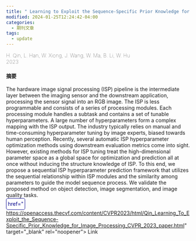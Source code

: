 ```yaml
---
title: " Learning to Exploit the Sequence-Specific Prior Knowledge for Image Processing Pipelines Optimization, IEEE Conference on Computer Vision and Pattern Recognition (CVPR)"
modified: 2024-01-25T12:24:42-04:00
categories:
  - 期刊文章
tags:
  - update
---
```

<div style="font-weight: lighter;size:22px">H. Qin, L. Han, W. Xiong, J. Wang, W. Ma, B. Li, W. Hu</div>
<div style="font-weight: lighter;size:22px;margin-bottom=20px">2023</div>

<h4>摘要</h4>
The hardware image signal processing (ISP) pipeline is the intermediate layer between the imaging sensor and the downstream application, processing the sensor signal into an RGB image. The ISP is less programmable and consists of a series of processing modules. Each processing module handles a subtask and contains a set of tunable hyperparameters. A large number of hyperparameters form a complex mapping with the ISP output. The industry typically relies on manual and time-consuming hyperparameter tuning by image experts, biased towards human perception. Recently, several automatic ISP hyperparameter optimization methods using downstream evaluation metrics come into sight. However, existing methods for ISP tuning treat the high-dimensional parameter space as a global space for optimization and prediction all at once without inducing the structure knowledge of ISP. To this end, we propose a sequential ISP hyperparameter prediction framework that utilizes the sequential relationship within ISP modules and the similarity among parameters to guide the model sequence process. We validate the proposed method on object detection, image segmentation, and image quality tasks.
<br>
<div > 
<a style="
width:50px; 
height:30px; 
display:inline-block; 
color:darkblue; 
background-color:white;
text-decoration: none;
border-radius: 5px;
text-align: center;
border: 1px solid darkblue;
line-height: 30px;
"
onmouseover="this.style.backgroundColor='darkblue'; this.style.color='white';" 
onmouseout="this.style.backgroundColor='white'; this.style.color='darkblue';"

href="https://openaccess.thecvf.com/content/CVPR2023/html/Qin_Learning_To_Exploit_the_Sequence-Specific_Prior_Knowledge_for_Image_Processing_CVPR_2023_paper.html" target="\_blank" rel="noopener"> Link </a>

</div>
